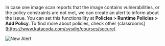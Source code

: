 In case one image scan reports that the image contains vulnerabilities, or the policy constraints are not met, we can create an alert to inform about the issue. You can set this functionallity at **Policies > Runtime Policies > Add Policy**. To find more about policies, check other {classrooms](https://www.katacoda.com/sysdig/courses/secure).

![New Alert](/sysdig/courses/secure/secure-image-scanning-and-ci-cd/assets/image26.png)